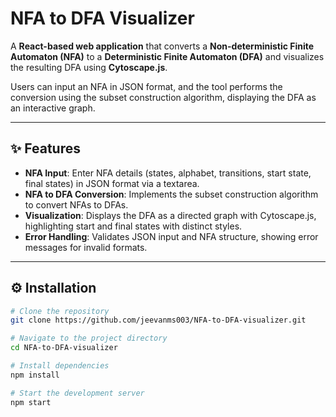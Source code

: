 # NFA to DFA Visualizer

A **React-based web application** that converts a **Non-deterministic Finite Automaton (NFA)** to a **Deterministic Finite Automaton (DFA)** and visualizes the resulting DFA using **Cytoscape.js**.  

Users can input an NFA in JSON format, and the tool performs the conversion using the subset construction algorithm, displaying the DFA as an interactive graph.

---

## ✨ Features
- **NFA Input**: Enter NFA details (states, alphabet, transitions, start state, final states) in JSON format via a textarea.  
- **NFA to DFA Conversion**: Implements the subset construction algorithm to convert NFAs to DFAs.  
- **Visualization**: Displays the DFA as a directed graph with Cytoscape.js, highlighting start and final states with distinct styles.  
- **Error Handling**: Validates JSON input and NFA structure, showing error messages for invalid formats.  

---

## ⚙️ Installation

```bash
# Clone the repository
git clone https://github.com/jeevanms003/NFA-to-DFA-visualizer.git

# Navigate to the project directory
cd NFA-to-DFA-visualizer

# Install dependencies
npm install

# Start the development server
npm start


